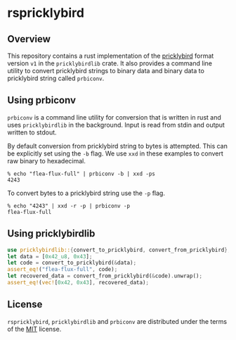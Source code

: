 # rspricklybird

## Overview

This repository contains a rust implementation of the [pricklybird](https://github.com/ndornseif/pricklybird) format version `v1` in the `pricklybirdlib` crate.
It also provides a command line utility to convert pricklybird strings to binary data and binary data to pricklybird string called `prbiconv`. 


## Using prbiconv

`prbiconv` is a command line utility for conversion that is written in rust and uses `pricklybirdlib` in the background. 
Input is read from stdin and output written to stdout.

By default conversion from pricklybird string to bytes is attempted.
This can be explicitly set using the `-b` flag.
We use `xxd` in these examples to convert raw binary to hexadecimal.

```console
% echo "flea-flux-full" | prbiconv -b | xxd -ps
4243
```

To convert bytes to a pricklybird string use the `-p` flag.
```console
% echo "4243" | xxd -r -p | prbiconv -p
flea-flux-full
```

## Using pricklybirdlib

```rust
use pricklybirdlib::{convert_to_pricklybird, convert_from_pricklybird};
let data = [0x42_u8, 0x43];
let code = convert_to_pricklybird(&data);
assert_eq!("flea-flux-full", code);
let recovered_data = convert_from_pricklybird(&code).unwrap();
assert_eq!(vec![0x42, 0x43], recovered_data);
```

## License

`rspricklybird`, `pricklybirdlib` and `prbiconv` are distributed under the terms of the [MIT](https://spdx.org/licenses/MIT.html) license.